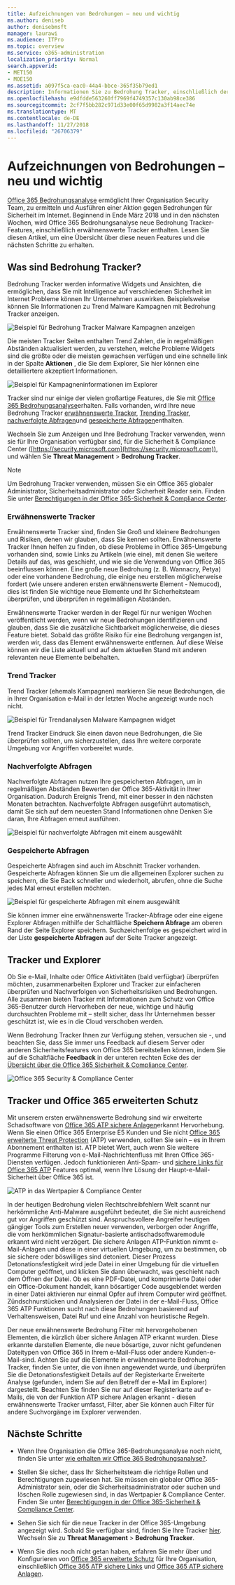 ```yaml
---
title: Aufzeichnungen von Bedrohungen – neu und wichtig
ms.author: deniseb
author: denisebmsft
manager: laurawi
ms.audience: ITPro
ms.topic: overview
ms.service: o365-administration
localization_priority: Normal
search.appverid:
- MET150
- MOE150
ms.assetid: a097f5ca-eac0-44a4-bbce-365f35b79ed1
description: Informationen Sie zu Bedrohung Tracker, einschließlich der neuen erwähnenswerte Tracker, mit denen Ihre Organisation auf der Basis von Sicherheitsbedenken bleiben.
ms.openlocfilehash: e9dfdde563260ff7969f4749357c130ab98ce386
ms.sourcegitcommit: 2cf7f5bb282c971d33e00f65d9982a3f14aec74e
ms.translationtype: MT
ms.contentlocale: de-DE
ms.lasthandoff: 11/27/2018
ms.locfileid: "26706379"
---
```

# <a name="threat-trackers---new-and-noteworthy"></a>Aufzeichnungen von Bedrohungen – neu und wichtig

[Office 365 Bedrohungsanalyse](office-365-ti.md) ermöglicht Ihrer Organisation Security Team, zu ermitteln und Ausführen einer Aktion gegen Bedrohungen für Sicherheit im Internet. Beginnend in Ende März 2018 und in den nächsten Wochen, wird Office 365 Bedrohungsanalyse neue Bedrohung Tracker-Features, einschließlich erwähnenswerte Tracker enthalten. Lesen Sie diesen Artikel, um eine Übersicht über diese neuen Features und die nächsten Schritte zu erhalten. 
  
## <a name="what-are-threat-trackers"></a>Was sind Bedrohung Tracker?

Bedrohung Tracker werden informative Widgets und Ansichten, die ermöglichen, dass Sie mit Intelligence auf verschiedenen Sicherheit im Internet Probleme können Ihr Unternehmen auswirken. Beispielsweise können Sie Informationen zu Trend Malware Kampagnen mit Bedrohung Tracker anzeigen.
  
![Beispiel für Bedrohung Tracker Malware Kampagnen anzeigen](media/a883b5ac-8e2b-469a-90e0-f8ad39bb63b7.png)
  
Die meisten Tracker Seiten enthalten Trend Zahlen, die in regelmäßigen Abständen aktualisiert werden, zu verstehen, welche Probleme Widgets sind die größte oder die meisten gewachsen verfügen und eine schnelle link in der Spalte **Aktionen** , die Sie dem Explorer, Sie hier können eine detailliertere akzeptiert Informationen. 
  
![Beispiel für Kampagneninformationen im Explorer](media/e426f220-fdcb-4dd9-99a2-db97dbcf71d5.png)
  
Tracker sind nur einige der vielen großartige Features, die Sie mit [Office 365 Bedrohungsanalyse](office-365-ti.md)erhalten. Falls vorhanden, wird Ihre neue Bedrohung Tracker [erwähnenswerte Tracker](threat-trackers.md#notey), [Trending Tracker](threat-trackers.md#trending), [nachverfolgte Abfragen](threat-trackers.md#trackedq)und [gespeicherte Abfragen](threat-trackers.md#savedq)enthalten.
  
Wechseln Sie zum Anzeigen und Ihre Bedrohung Tracker verwenden, wenn sie für Ihre Organisation verfügbar sind, für die Sicherheit &amp; Compliance Center ([https://security.microsoft.com](https://security.microsoft.com)), und wählen Sie **Threat Management** \> **Bedrohung Tracker**.
  
> [!NOTE]
> Um Bedrohung Tracker verwenden, müssen Sie ein Office 365 globaler Administrator, Sicherheitsadministrator oder Sicherheit Reader sein. Finden Sie unter [Berechtigungen in der Office 365-Sicherheit &amp; Compliance Center](permissions-in-the-security-and-compliance-center.md). 
  
### <a name="noteworthy-trackers"></a>Erwähnenswerte Tracker

Erwähnenswerte Tracker sind, finden Sie Groß und kleinere Bedrohungen und Risiken, denen wir glauben, dass Sie kennen sollten. Erwähnenswerte Tracker Ihnen helfen zu finden, ob diese Probleme in Office 365-Umgebung vorhanden sind, sowie Links zu Artikeln (wie eine), mit denen Sie weitere Details auf das, was geschieht, und wie sie die Verwendung von Office 365 beeinflussen können. Eine große neue Bedrohung (z. B. Wannacry, Petya) oder eine vorhandene Bedrohung, die einige neu erstellen möglicherweise fordert (wie unsere anderen ersten erwähnenswerte Element - Nemucod), dies ist finden Sie wichtige neue Elemente und Ihr Sicherheitsteam überprüfen, und überprüfen in regelmäßigen Abständen.
  
Erwähnenswerte Tracker werden in der Regel für nur wenigen Wochen veröffentlicht werden, wenn wir neue Bedrohungen identifizieren und glauben, dass Sie die zusätzliche Sichtbarkeit möglicherweise, die dieses Feature bietet. Sobald das größte Risiko für eine Bedrohung vergangen ist, werden wir, dass das Element erwähnenswerte entfernen. Auf diese Weise können wir die Liste aktuell und auf dem aktuellen Stand mit anderen relevanten neue Elemente beibehalten.
  
### <a name="trending-trackers"></a>Trend Tracker

Trend Tracker (ehemals Kampagnen) markieren Sie neue Bedrohungen, die in Ihrer Organisation e-Mail in der letzten Woche angezeigt wurde noch nicht.
  
![Beispiel für Trendanalysen Malware Kampagnen widget](media/d2ccc1a0-2a1d-4e36-99b5-6766c207772f.png)
  
Trend Tracker Eindruck Sie einen davon neue Bedrohungen, die Sie überprüfen sollten, um sicherzustellen, dass Ihre weitere corporate Umgebung vor Angriffen vorbereitet wurde.
  
### <a name="tracked-queries"></a>Nachverfolgte Abfragen

Nachverfolgte Abfragen nutzen Ihre gespeicherten Abfragen, um in regelmäßigen Abständen Bewerten der Office 365-Aktivität in Ihrer Organisation. Dadurch Ereignis Trend, mit einer besser in den nächsten Monaten betrachten. Nachverfolgte Abfragen ausgeführt automatisch, damit Sie sich auf dem neuesten Stand Informationen ohne Denken Sie daran, Ihre Abfragen erneut ausführen.
  
![Beispiel für nachverfolgte Abfragen mit einem ausgewählt](media/0c556174-06eb-4ae5-b32a-5ff76b9e4f13.png)
  
### <a name="saved-queries"></a>Gespeicherte Abfragen

Gespeicherte Abfragen sind auch im Abschnitt Tracker vorhanden. Gespeicherte Abfragen können Sie um die allgemeinen Explorer suchen zu speichern, die Sie Back schneller und wiederholt, abrufen, ohne die Suche jedes Mal erneut erstellen möchten.
  
![Beispiel für gespeicherte Abfragen mit einem ausgewählt](media/188cf3ff-58f1-41ea-81aa-76158d8f40c3.png)
  
Sie können immer eine erwähnenswerte Tracker-Abfrage oder eine eigene Explorer Abfragen mithilfe der Schaltfläche **Speichern Abfrage** am oberen Rand der Seite Explorer speichern. Suchzeichenfolge es gespeichert wird in der Liste **gespeicherte Abfragen** auf der Seite Tracker angezeigt. 
  
## <a name="trackers-and-explorer"></a>Tracker und Explorer

Ob Sie e-Mail, Inhalte oder Office Aktivitäten (bald verfügbar) überprüfen möchten, zusammenarbeiten Explorer und Tracker zur einfacheren überprüfen und Nachverfolgen von Sicherheitsrisiken und Bedrohungen. Alle zusammen bieten Tracker mit Informationen zum Schutz von Office 365-Benutzer durch Hervorheben der neue, wichtige und häufig durchsuchten Probleme mit – stellt sicher, dass Ihr Unternehmen besser geschützt ist, wie es in die Cloud verschoben werden.
  
Wenn Bedrohung Tracker Ihnen zur Verfügung stehen, versuchen sie -, und beachten Sie, dass Sie immer uns Feedback auf diesem Server oder anderen Sicherheitsfeatures von Office 365 bereitstellen können, indem Sie auf die Schaltfläche **Feedback** in der unteren rechten Ecke des der [Übersicht über die Office 365 Sicherheit &amp; Compliance Center](https://support.office.com/article/a5f2fd18-b029-4257-b5a8-ae83e7768c85).
  
![Office 365 Security &amp; Compliance Center](media/86c330db-8132-4150-8475-220258fe04fb.png)
  
## <a name="trackers-and-office-365-advanced-threat-protection"></a>Tracker und Office 365 erweiterten Schutz

Mit unserem ersten erwähnenswerte Bedrohung sind wir erweiterte Schadsoftware von [Office 365 ATP sichere Anlagen](atp-safe-attachments.md)erkannt Hervorhebung. Wenn Sie einen Office 365 Enterprise E5 Kunden und Sie nicht [Office 365 erweiterte Threat Protection](office-365-atp.md) (ATP) verwenden, sollten Sie sein – es in Ihrem Abonnement enthalten ist. ATP bietet Wert, auch wenn Sie weitere Programme Filterung von e-Mail-Nachrichtenfluss mit Ihren Office 365-Diensten verfügen. Jedoch funktionieren Anti-Spam- und [sichere Links für Office 365 ATP](atp-safe-links.md) Features optimal, wenn Ihre Lösung der Haupt-e-Mail-Sicherheit über Office 365 ist. 
  
![ATP in das Wertpapier &amp; Compliance Center](media/cee70d07-f0c1-459b-843c-2d10c253349f.png)
  
In der heutigen Bedrohung vielen Rechtschreibfehlern Welt scannt nur herkömmliche Anti-Malware ausgeführt bedeutet, die Sie nicht ausreichend gut vor Angriffen geschützt sind. Anspruchsvollere Angreifer heutigen gängiger Tools zum Erstellen neuer verwenden, verborgen oder Angriffe, die vom herkömmlichen Signatur-basierte antischadsoftwaremodule erkannt wird nicht verzögert. Die sichere Anlagen ATP-Funktion nimmt e-Mail-Anlagen und diese in einer virtuellen Umgebung, um zu bestimmen, ob sie sichere oder böswilliges sind detoniert. Dieser Prozess Detonationsfestigkeit wird jede Datei in einer Umgebung für die virtuellen Computer geöffnet, und klicken Sie dann überwacht, was geschieht nach dem Öffnen der Datei. Ob es eine PDF-Datei, und komprimierte Datei oder ein Office-Dokument handelt, kann bösartiger Code ausgeblendet werden in einer Datei aktivieren nur einmal Opfer auf ihrem Computer wird geöffnet. Zündschnurstücken und Analysieren der Datei in der e-Mail-Fluss, Office 365 ATP Funktionen sucht nach diese Bedrohungen basierend auf Verhaltensweisen, Datei Ruf und eine Anzahl von heuristische Regeln.
  
Der neue erwähnenswerte Bedrohung Filter mit hervorgehobenen Elementen, die kürzlich über sichere Anlagen ATP erkannt wurden. Diese erkannte darstellen Elemente, die neue bösartige, zuvor nicht gefundenen Dateitypen von Office 365 in Ihrem e-Mail-Fluss oder andere Kunden-e-Mail-sind. Achten Sie auf die Elemente in erwähnenswerte Bedrohung Tracker, finden Sie unter, die von ihnen angewendet wurde, und überprüfen Sie die Detonationsfestigkeit Details auf der Registerkarte Erweiterte Analyse (gefunden, indem Sie auf den Betreff der e-Mail im Explorer) dargestellt. Beachten Sie finden Sie nur auf dieser Registerkarte auf e-Mails, die von der Funktion ATP sichere Anlagen erkannt - diesen erwähnenswerte Tracker umfasst, Filter, aber Sie können auch Filter für andere Suchvorgänge im Explorer verwenden.
  
## <a name="next-steps"></a>Nächste Schritte

- Wenn Ihre Organisation die Office 365-Bedrohungsanalyse noch nicht, finden Sie unter [wie erhalten wir Office 365 Bedrohungsanalyse?](get-started-with-ti.md).
    
- Stellen Sie sicher, dass Ihr Sicherheitsteam die richtige Rollen und Berechtigungen zugewiesen hat. Sie müssen ein globaler Office 365-Administrator sein, oder die Sicherheitsadministrator oder suchen und löschen Rolle zugewiesen sind, in das Wertpapier &amp; Compliance Center. Finden Sie unter [Berechtigungen in der Office 365-Sicherheit &amp; Compliance Center](permissions-in-the-security-and-compliance-center.md).
    
- Sehen Sie sich für die neue Tracker in der Office 365-Umgebung angezeigt wird. Sobald Sie verfügbar sind, finden Sie Ihre Tracker [hier](https://protection.office.com/). Wechseln Sie zu **Threat Management** \> **Bedrohung Tracker**.
    
- Wenn Sie dies noch nicht getan haben, erfahren Sie mehr über und Konfigurieren von [Office 365 erweiterte Schutz](office-365-atp.md) für Ihre Organisation, einschließlich [Office 365 ATP sichere Links](atp-safe-links.md) und [Office 365 ATP sichere Anlagen](atp-safe-attachments.md).
  


